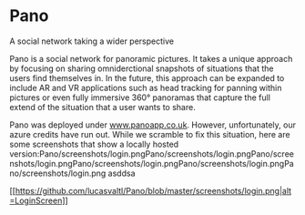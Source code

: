 # Pano
A social network taking a wider perspective

Pano is a social network for panoramic pictures. It takes a unique approach by focusing on sharing omniderctional snapshots of situations that the users find themselves in. In the future, this approach can be expanded to include AR and VR applications such as head tracking for panning within pictures or even fully immersive 360° panoramas that capture the full extend of the situation that a user wants to share.

Pano was deployed under www.panoapp.co.uk. However, unfortunately, our azure credits have run out. While we scramble to fix this situation, here are some screenshots that show a locally hosted version:Pano/screenshots/login.pngPano/screenshots/login.pngPano/screenshots/login.pngPano/screenshots/login.pngPano/screenshots/login.pngPano/screenshots/login.png
asddsa

[[https://github.com/lucasvaltl/Pano/blob/master/screenshots/login.png|alt=LoginScreen]]
